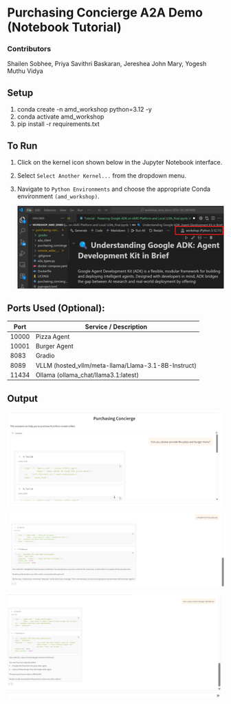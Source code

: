 # Purchasing Concierge A2A Demo (Notebook Tutorial)
### Contributors
Shailen Sobhee, Priya Savithri Baskaran, Jereshea John Mary, Yogesh Muthu Vidya

## Setup

1. conda create -n amd_workshop python=3.12 -y
2. conda activate amd_workshop
3. pip install -r requirements.txt

## To Run

1. Click on the kernel icon shown below in the Jupyter Notebook interface.
2. Select `Select Another Kernel...` from the dropdown menu.
3. Navigate to `Python Environments` and choose the appropriate Conda environment `(amd_workshop)`.

   ![alt text](assets/output/image_kernel.png)

## Ports Used (Optional):

| Port  | Service / Description                               |
| ----- | --------------------------------------------------- |
| 10000 | Pizza Agent                                         |
| 10001 | Burger Agent                                        |
| 8083  | Gradio                                              |
| 8089  | VLLM (hosted_vllm/meta-llama/Llama-3.1-8B-Instruct) |
| 11434 | Ollama (ollama_chat/llama3.1:latest)                |

## Output

![alt text](./assets/output/image_root_agent.png)

![alt text](./assets/output/image_pizza_agent.png)

![alt text](./assets/output/image_burger_agent.png)
